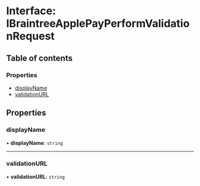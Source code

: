 # Interface: IBraintreeApplePayPerformValidationRequest

## Table of contents

### Properties

- [displayName](IBraintreeApplePayPerformValidationRequest.md#displayname)
- [validationURL](IBraintreeApplePayPerformValidationRequest.md#validationurl)

## Properties

### displayName

• **displayName**: `string`

___

### validationURL

• **validationURL**: `string`

